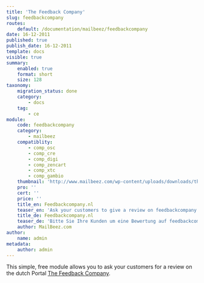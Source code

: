 ```yaml
---
title: 'The Feedback Company'
slug: feedbackcompany
routes:
    default: /documentation/mailbeez/feedbackcompany
date: 16-12-2011
published: true
publish_date: 16-12-2011
template: docs
visible: true
summary:
    enabled: true
    format: short
    size: 128
taxonomy:
    migration_status: done
    category:
        - docs
    tag:
        - ce
module:
    code: feedbackcompany
    category:
        - mailbeez
    compatiblity:
        - comp_osc
        - comp_cre
        - comp_digi
        - comp_zencart
        - comp_xtc
        - comp_gambio
    thumbnail: 'http://www.mailbeez.com/wp-content/uploads/downloads/thumbnails/2012/05/icon_32.png'
    pro: ''
    cert: ''
    price: ''
    title_en: Feedbackcompany.nl
    teaser_en: 'Ask your customers to give a review on feedbackcompany.nl'
    title_de: Feedbackcompany.nl
    teaser_de: 'Bitte Sie Ihre Kunden um eine Bewertung auf feedbackcompany.nl'
    author: MailBeez.com
author:
    name: admin
metadata:
    author: admin
---
```


This simple, free module allows you to ask your customers for a review on the dutch Portal [The Feedback Company](https://www.feedbackcompany.nl/).
